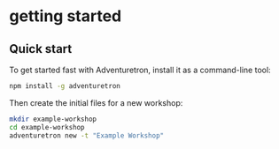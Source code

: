 # getting started

## Quick start

To get started fast with Adventuretron, install it as a command-line tool:

```sh
npm install -g adventuretron
```

Then create the initial files for a new workshop:

```sh
mkdir example-workshop
cd example-workshop
adventuretron new -t "Example Workshop"
```

